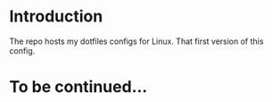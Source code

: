 # Introduction

The repo hosts my dotfiles configs for Linux. That first version of this config.

# To be continued...
